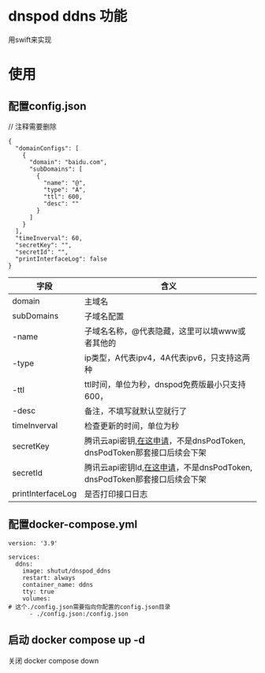 # dnspod ddns 功能
用swift来实现

# 使用
## 配置config.json
// 注释需要删除
```
{
  "domainConfigs": [
    {
      "domain": "baidu.com",
      "subDomains": [
        {
          "name": "@",
          "type": "A",
          "ttl": 600,
          "desc": ""
        }
      ]
    }
  ],
  "timeInverval": 60,
  "secretKey": "",
  "secretId": "",
  "printInterfaceLog": false
}
```

|  字段   | 含义  |
|  ----  | ----  |
| domain | 主域名 |
| subDomains  | 子域名配置 |
| -name  | 子域名名称，@代表隐藏，这里可以填www或者其他的 |
| -type  | ip类型，A代表ipv4，4A代表ipv6，只支持这两种 |
| -ttl  | ttl时间，单位为秒，dnspod免费版最小只支持600， |
| -desc  | 备注，不填写就默认空就行了 |
| timeInverval  | 检查更新的时间，单位为秒 |
| secretKey  | 腾讯云api密钥,[在这申请](https://console.dnspod.cn/account/token/apikey)，不是dnsPodToken, dnsPodToken那套接口后续会下架 |
| secretId  | 腾讯云api密钥Id,[在这申请](https://console.dnspod.cn/account/token/apikey)，不是dnsPodToken, dnsPodToken那套接口后续会下架 |
| printInterfaceLog  | 是否打印接口日志 |
## 配置docker-compose.yml
```
version: '3.9'

services:
  ddns:
    image: shutut/dnspod_ddns
    restart: always
    container_name: ddns
    tty: true
    volumes:
# 这个./config.json需要指向你配置的config.json目录
      - ./config.json:/config.json
```
## 启动 docker compose up -d
关闭 docker compose down
